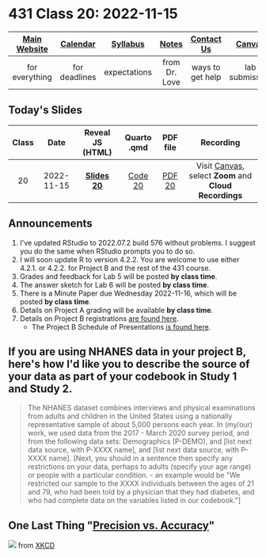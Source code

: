 # 431 Class 20: 2022-11-15

[Main Website](https://thomaselove.github.io/431-2022/) | [Calendar](https://thomaselove.github.io/431-2022/calendar.html) | [Syllabus](https://thomaselove.github.io/431-syllabus-2022/) | [Notes](https://thomaselove.github.io/431-notes/) | [Contact Us](https://thomaselove.github.io/431-2022/contact.html) | [Canvas](https://canvas.case.edu) | [Data and Code](https://github.com/THOMASELOVE/431-data)
:-----------: | :--------------: | :----------: | :---------: | :-------------: | :-----------: | :------------:
for everything | for deadlines | expectations | from Dr. Love | ways to get help | lab submission | for downloads

## Today's Slides

Class | Date | Reveal JS (HTML) | Quarto .qmd | PDF file | Recording
:---: | :--------: | :------: | :------: | :--------: | :-------------:
20 | 2022-11-15 | **[Slides 20](https://thomaselove.github.io/431-slides-2022/class20.html)** | [Code 20](https://thomaselove.github.io/431-slides-2022/class20.qmd) | [PDF 20](431%20Class%2020.pdf) | Visit [Canvas](https://canvas.case.edu/), select **Zoom** and **Cloud Recordings**

## Announcements

1. I've updated RStudio to 2022.07.2 build 576 without problems. I suggest you do the same when RStudio prompts you to do so. 
2. I will soon update R to version 4.2.2. You are welcome to use either 4.2.1. or 4.2.2. for Project B and the rest of the 431 course.
3. Grades and feedback for Lab 5 will be posted **by class time**.
4. The answer sketch for Lab 6 will be posted **by class time**.
5. There is a Minute Paper due Wednesday 2022-11-16, which will be posted **by class time**.
6. Details on Project A grading will be available **by class time**.
7. Details on Project B registrations [are found here](https://github.com/THOMASELOVE/431-classes-2022/blob/main/projectB/registration.md).
    - The Project B Schedule of Presentations [is found here](https://github.com/THOMASELOVE/431-classes-2022/blob/main/projectB/schedule.md).

## If you are using NHANES data in your project B, here's how I'd like you to describe the source of your data as part of your codebook in Study 1 and Study 2.

> The NHANES dataset combines interviews and physical examinations from adults and children in the United States using a nationally representative sample of about 5,000 persons each year. In (my/our) work, we used data from the 2017 - March 2020 survey period, and from the following data sets: Demographics (P-DEMO), and [list next data source, with P-XXXX name], and [list next data source, with P-XXXX name]. [Next, you should in a sentence then specify any restrictions on your data, perhaps to adults (specify your age range) or people with a particular condition. - an example would be "We restricted our sample to the XXXX individuals between the ages of 21 and 79, who had been told by a physician that they had diabetes, and who had complete data on the variables listed in our codebook."] 

## One Last Thing "[Precision vs. Accuracy](https://xkcd.com/2696)"

![](https://imgs.xkcd.com/comics/precision_vs_accuracy.png) from [XKCD](https://xkcd.com/2696)
